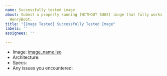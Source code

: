 ```yaml
---
name: Successfully tested image
about: Submit a properly running (WITHOUT BUGS) image that fully works and boots using
  HenryBoot.
title: "[Image Tested] Successfully Tested Image"
labels: ''
assignees: ''

---
```


- Image: [image_name.iso](https://example.com/image_name_url.iso)
 - Architecture: 
 - Specs: 
 - Any issues you encountered:
